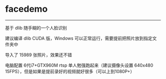# facedemo

------

基于 dlib 随手糊的一个人脸识别

建议编译 dlib CUDA 版，Windows 可以正常运行，需要提前把照片放到指定文件夹中

导入了 15989 张照片，效果还不错

电脑配置 6代i7+GTX960M rtsp 单人勉强跑起来（建议摄像头设置 640x480 15FPS），但是如果是提前录好的视频就好很多（可以上到1080P+）
